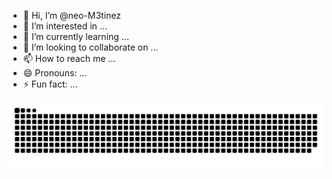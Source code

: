 - 👋 Hi, I’m @neo-M3tinez
- 👀 I’m interested in ...
- 🌱 I’m currently learning ...
- 💞️ I’m looking to collaborate on ...
- 📫 How to reach me ...
- 😄 Pronouns: ...
- ⚡ Fun fact: ...

<!---
neo-M3tinez/neo-M3tinez is a ✨ special ✨ repository because its `README.md` (this file) appears on your GitHub profile.
You can click the Preview link to take a look at your changes.
--->

![snake gif](https://github.com/neo-M3tinez/neo-M3tinez/blob/output/github-contribution-grid-snake.svg)
